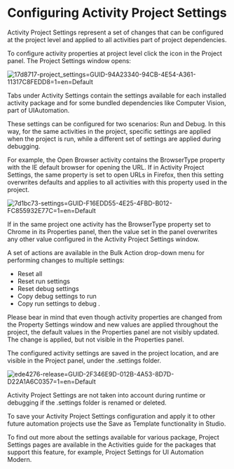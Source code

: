 ﻿# Configuring Activity Project Settings

Activity Project Settings represent a set of changes that can be configured at the project level and applied to all activities part of project dependencies.

To configure activity properties at project level click the  icon in the Project panel. The Project Settings window opens:

![17d8717-project_settings=GUID-94A23340-94CB-4E54-A361-11317C8FEDD8=1=en=Default](/images/17d8717-project_settings=GUID-94A23340-94CB-4E54-A361-11317C8FEDD8=1=en=Default.png)

Tabs under Activity Settings contain the settings available for each installed activity package and for some bundled dependencies like Computer Vision, part of UIAutomation.

These settings can be configured for two scenarios: Run and Debug. In this way, for the same activities in the project, specific settings are applied when the project is run, while a different set of settings are applied during debugging.

For example, the Open Browser activity contains the BrowserType property with the IE default browser for opening the URL. If in Activity Project Settings, the same property is set to open URLs in Firefox, then this setting overwrites defaults and applies to all activities with this property used in the project.

![7d1bc73-settings=GUID-F16EDD55-4E25-4FBD-B012-FC855932E77C=1=en=Default](/images/7d1bc73-settings=GUID-F16EDD55-4E25-4FBD-B012-FC855932E77C=1=en=Default.png)

If in the same project one activity has the BrowserType property set to Chrome in its Properties panel, then the value set in the panel overwrites any other value configured in the Activity Project Settings window.

A set of actions are available in the Bulk Action drop-down menu for performing changes to multiple settings:

* Reset all
* Reset run settings
* Reset debug settings
* Copy debug settings to run
* Copy run settings to debug .

Please bear in mind that even though activity properties are changed from the Property Settings window and new values are applied throughout the project, the default values in the Properties panel are not visibly updated. The change is applied, but not visible in the Properties panel.

The configured activity settings are saved in the project location, and are visible in the Project panel, under the .settings folder.

![ede4276-release=GUID-2F346E9D-012B-4A53-8D7D-D22A1A6C0357=1=en=Default](/images/ede4276-release=GUID-2F346E9D-012B-4A53-8D7D-D22A1A6C0357=1=en=Default.png)

Activity Project Settings are not taken into account during runtime or debugging if the .settings folder is renamed or deleted.

To save your Activity Project Settings configuration and apply it to other future automation projects use the Save as Template functionality in Studio.

To find out more about the settings available for various package, Project Settings pages are available in the Activities guide for the packages that support this feature, for example, Project Settings for UI Automation Modern.
